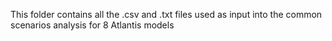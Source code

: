 This folder contains all the .csv and .txt files used as input into the common scenarios analysis for 8 Atlantis models
